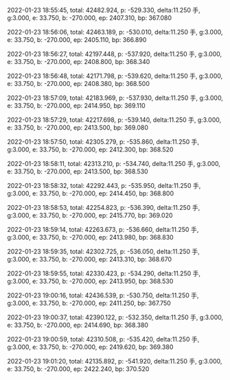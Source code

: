2022-01-23 18:55:45, total: 42482.924, p: -529.330, delta:11.250 手, g:3.000, e: 33.750, b: -270.000, ep: 2407.310, bp: 367.080

2022-01-23 18:56:06, total: 42463.189, p: -530.010, delta:11.250 手, g:3.000, e: 33.750, b: -270.000, ep: 2405.110, bp: 366.890

2022-01-23 18:56:27, total: 42197.448, p: -537.920, delta:11.250 手, g:3.000, e: 33.750, b: -270.000, ep: 2408.800, bp: 368.340

2022-01-23 18:56:48, total: 42171.798, p: -539.620, delta:11.250 手, g:3.000, e: 33.750, b: -270.000, ep: 2408.380, bp: 368.500

2022-01-23 18:57:09, total: 42183.969, p: -537.930, delta:11.250 手, g:3.000, e: 33.750, b: -270.000, ep: 2414.950, bp: 369.110

2022-01-23 18:57:29, total: 42217.698, p: -539.140, delta:11.250 手, g:3.000, e: 33.750, b: -270.000, ep: 2413.500, bp: 369.080

2022-01-23 18:57:50, total: 42305.279, p: -535.860, delta:11.250 手, g:3.000, e: 33.750, b: -270.000, ep: 2412.300, bp: 368.520

2022-01-23 18:58:11, total: 42313.210, p: -534.740, delta:11.250 手, g:3.000, e: 33.750, b: -270.000, ep: 2413.500, bp: 368.530

2022-01-23 18:58:32, total: 42292.443, p: -535.950, delta:11.250 手, g:3.000, e: 33.750, b: -270.000, ep: 2414.450, bp: 368.800

2022-01-23 18:58:53, total: 42254.823, p: -536.390, delta:11.250 手, g:3.000, e: 33.750, b: -270.000, ep: 2415.770, bp: 369.020

2022-01-23 18:59:14, total: 42263.673, p: -536.660, delta:11.250 手, g:3.000, e: 33.750, b: -270.000, ep: 2413.980, bp: 368.830

2022-01-23 18:59:35, total: 42302.725, p: -536.050, delta:11.250 手, g:3.000, e: 33.750, b: -270.000, ep: 2413.310, bp: 368.670

2022-01-23 18:59:55, total: 42330.423, p: -534.290, delta:11.250 手, g:3.000, e: 33.750, b: -270.000, ep: 2413.950, bp: 368.530

2022-01-23 19:00:16, total: 42436.539, p: -530.750, delta:11.250 手, g:3.000, e: 33.750, b: -270.000, ep: 2411.250, bp: 367.750

2022-01-23 19:00:37, total: 42390.122, p: -532.350, delta:11.250 手, g:3.000, e: 33.750, b: -270.000, ep: 2414.690, bp: 368.380

2022-01-23 19:00:59, total: 42310.508, p: -535.420, delta:11.250 手, g:3.000, e: 33.750, b: -270.000, ep: 2419.620, bp: 369.380

2022-01-23 19:01:20, total: 42135.892, p: -541.920, delta:11.250 手, g:3.000, e: 33.750, b: -270.000, ep: 2422.240, bp: 370.520
